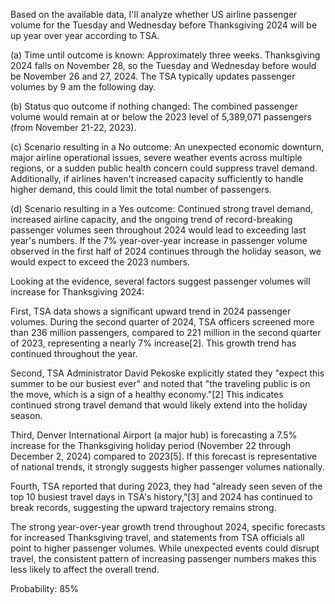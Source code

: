 Based on the available data, I'll analyze whether US airline passenger volume for the Tuesday and Wednesday before Thanksgiving 2024 will be up year over year according to TSA.

(a) Time until outcome is known: Approximately three weeks. Thanksgiving 2024 falls on November 28, so the Tuesday and Wednesday before would be November 26 and 27, 2024. The TSA typically updates passenger volumes by 9 am the following day.

(b) Status quo outcome if nothing changed: The combined passenger volume would remain at or below the 2023 level of 5,389,071 passengers (from November 21-22, 2023).

(c) Scenario resulting in a No outcome: An unexpected economic downturn, major airline operational issues, severe weather events across multiple regions, or a sudden public health concern could suppress travel demand. Additionally, if airlines haven't increased capacity sufficiently to handle higher demand, this could limit the total number of passengers.

(d) Scenario resulting in a Yes outcome: Continued strong travel demand, increased airline capacity, and the ongoing trend of record-breaking passenger volumes seen throughout 2024 would lead to exceeding last year's numbers. If the 7% year-over-year increase in passenger volume observed in the first half of 2024 continues through the holiday season, we would expect to exceed the 2023 numbers.

Looking at the evidence, several factors suggest passenger volumes will increase for Thanksgiving 2024:

First, TSA data shows a significant upward trend in 2024 passenger volumes. During the second quarter of 2024, TSA officers screened more than 236 million passengers, compared to 221 million in the second quarter of 2023, representing a nearly 7% increase[2]. This growth trend has continued throughout the year.

Second, TSA Administrator David Pekoske explicitly stated they "expect this summer to be our busiest ever" and noted that "the traveling public is on the move, which is a sign of a healthy economy."[2] This indicates continued strong travel demand that would likely extend into the holiday season.

Third, Denver International Airport (a major hub) is forecasting a 7.5% increase for the Thanksgiving holiday period (November 22 through December 2, 2024) compared to 2023[5]. If this forecast is representative of national trends, it strongly suggests higher passenger volumes nationally.

Fourth, TSA reported that during 2023, they had "already seen seven of the top 10 busiest travel days in TSA's history,"[3] and 2024 has continued to break records, suggesting the upward trajectory remains strong.

The strong year-over-year growth trend throughout 2024, specific forecasts for increased Thanksgiving travel, and statements from TSA officials all point to higher passenger volumes. While unexpected events could disrupt travel, the consistent pattern of increasing passenger numbers makes this less likely to affect the overall trend.

Probability: 85%